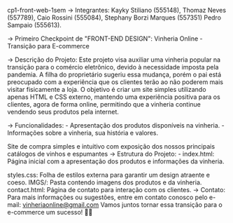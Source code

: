 cp1-front-web-1sem -> Integrantes: Kayky Stiliano (555148), Thomaz Neves (557789), Caio Rossini (555084), Stephany Borzi Marques (557351) Pedro Sampaio (555613).

-> Primeiro Checkpoint de "FRONT-END DESIGN": Vinheria Online - Transição para E-commerce

-> Descrição do Projeto: Este projeto visa auxiliar uma vinheria popular na transição para o comércio eletrônico, devido à necessidade imposta pela pandemia. A filha do proprietário sugeriu essa mudança, porém o pai está preocupado com a experiência que os clientes terão ao não poderem mais visitar fisicamente a loja. O objetivo é criar um site simples utilizando apenas HTML e CSS externo, mantendo uma experiência positiva para os clientes, agora de forma online, permitindo que a vinheria continue vendendo seus produtos pela internet.

-> Funcionalidades: - Apresentação dos produtos disponíveis na vinheria. - Informações sobre a vinheria, sua história e valores.

Site de compra simples e intuitivo com exposição dos nossos principais catálogos de vinhos e espumantes
-> Estrutura do Projeto: - index.html: Página inicial com a apresentação dos produtos e informações da vinheria.

styles.css: Folha de estilos externa para garantir um design atraente e coeso.
IMGS/: Pasta contendo imagens dos produtos e da vinheria.
contact.html: Página de contato para interação com os clientes.
-> Contato: Para mais informações ou sugestões, entre em contato conosco pelo e-mail: vinheriaonline@gmail.com Vamos juntos tornar essa transição para o e-commerce um sucesso! 🍷🛒